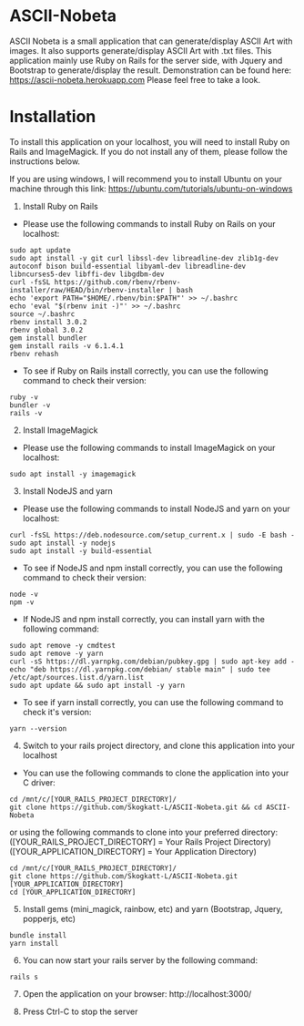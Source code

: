 # ASCII-Nobeta
ASCII Nobeta is a small application that can generate/display ASCII Art with images.
It also supports generate/display ASCII Art with .txt files.
This application mainly use Ruby on Rails for the server side, with Jquery and Bootstrap to generate/display the result.
Demonstration can be found here: https://ascii-nobeta.herokuapp.com
Please feel free to take a look.

# Installation
To install this application on your localhost, you will need to install Ruby on Rails and ImageMagick.
If you do not install any of them, please follow the instructions below.

If you are using windows, I will recommend you to install Ubuntu on your machine through this link:
https://ubuntu.com/tutorials/ubuntu-on-windows

1. Install Ruby on Rails
- Please use the following commands to install Ruby on Rails on your localhost:
```
sudo apt update
sudo apt install -y git curl libssl-dev libreadline-dev zlib1g-dev autoconf bison build-essential libyaml-dev libreadline-dev libncurses5-dev libffi-dev libgdbm-dev
curl -fsSL https://github.com/rbenv/rbenv-installer/raw/HEAD/bin/rbenv-installer | bash
echo 'export PATH="$HOME/.rbenv/bin:$PATH"' >> ~/.bashrc
echo 'eval "$(rbenv init -)"' >> ~/.bashrc
source ~/.bashrc
rbenv install 3.0.2
rbenv global 3.0.2
gem install bundler
gem install rails -v 6.1.4.1
rbenv rehash
```

- To see if Ruby on Rails install correctly, you can use the following command to check their version:
```
ruby -v
bundler -v
rails -v
```

2. Install ImageMagick
- Please use the following commands to install ImageMagick on your localhost:
```
sudo apt install -y imagemagick
```

3. Install NodeJS and yarn
- Please use the following commands to install NodeJS and yarn on your localhost:
```
curl -fsSL https://deb.nodesource.com/setup_current.x | sudo -E bash -
sudo apt install -y nodejs
sudo apt install -y build-essential
```

- To see if NodeJS and npm install correctly, you can use the following command to check their version:
```
node -v
npm -v
```

- If NodeJS and npm install correctly, you can install yarn with the following command:
```
sudo apt remove -y cmdtest
sudo apt remove -y yarn
curl -sS https://dl.yarnpkg.com/debian/pubkey.gpg | sudo apt-key add -
echo "deb https://dl.yarnpkg.com/debian/ stable main" | sudo tee /etc/apt/sources.list.d/yarn.list
sudo apt update && sudo apt install -y yarn
```

- To see if yarn install correctly, you can use the following command to check it's version:
```
yarn --version
```

4. Switch to your rails project directory, and clone this application into your localhost
- You can use the following commands to clone the application into your C driver:
```
cd /mnt/c/[YOUR_RAILS_PROJECT_DIRECTORY]/
git clone https://github.com/Skogkatt-L/ASCII-Nobeta.git && cd ASCII-Nobeta
```
or using the following commands to clone into your preferred directory:
([YOUR_RAILS_PROJECT_DIRECTORY] = Your Rails Project Directory)
([YOUR_APPLICATION_DIRECTORY] = Your Application Directory)
```
cd /mnt/c/[YOUR_RAILS_PROJECT_DIRECTORY]/
git clone https://github.com/Skogkatt-L/ASCII-Nobeta.git [YOUR_APPLICATION_DIRECTORY]
cd [YOUR_APPLICATION_DIRECTORY]
```

5. Install gems (mini_magick, rainbow, etc) and yarn (Bootstrap, Jquery, popperjs, etc)
```
bundle install
yarn install
```

6. You can now start your rails server by the following command:
```
rails s
```

7. Open the application on your browser:
http://localhost:3000/

8. Press Ctrl-C to stop the server
